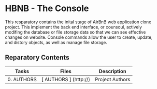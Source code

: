 # HBNB - The Console
This resparatory contains the inital stage of AirBnB web application clone project. This implement the back end interface, or counsoul, actively modifing the database or file storage data so that we can see effective changes on website. Console commands allow the user to create, update, and distory objects, as well as manage file storage. 
## Reparatory Contents
| Tasks | Files | Description |
| ---- | ---- | ----- |
| 0. AUTHORS | [ AUTHORS ] (http://) | Project Authors |
